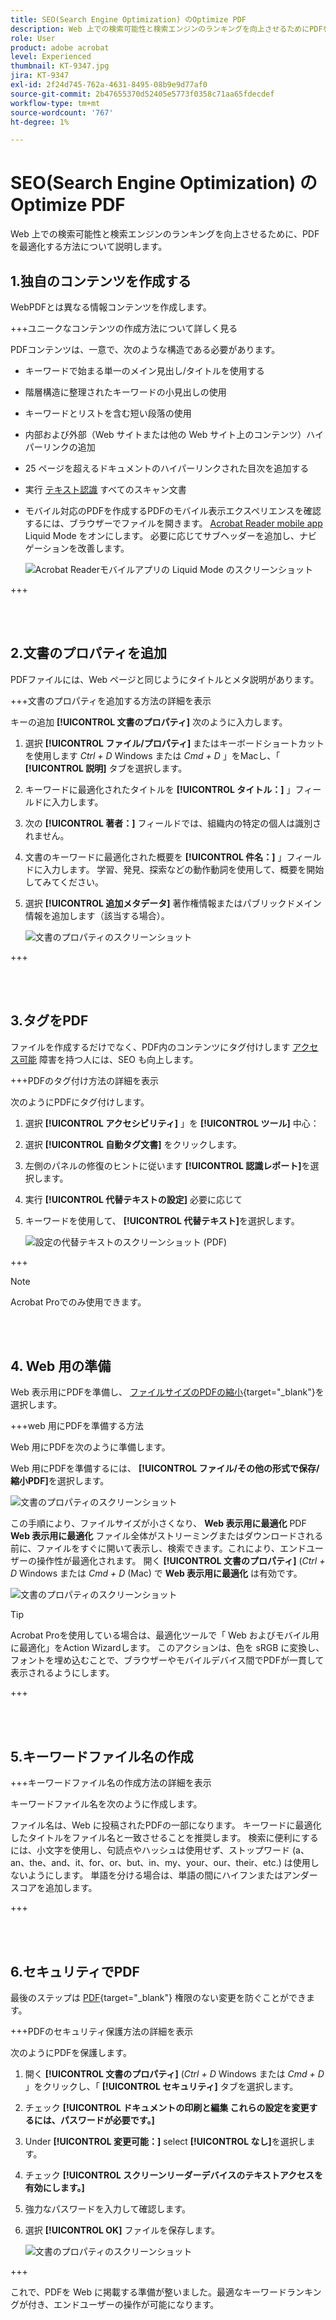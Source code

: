 ```yaml
---
title: SEO(Search Engine Optimization) のOptimize PDF
description: Web 上での検索可能性と検索エンジンのランキングを向上させるためにPDFを最適化する方法について説明します
role: User
product: adobe acrobat
level: Experienced
thumbnail: KT-9347.jpg
jira: KT-9347
exl-id: 2f24d745-762a-4631-8495-08b9e9d77af0
source-git-commit: 2b47655370d52405e5773f0358c71aa65fdecdef
workflow-type: tm+mt
source-wordcount: '767'
ht-degree: 1%

---
```


# SEO(Search Engine Optimization) のOptimize PDF

Web 上での検索可能性と検索エンジンのランキングを向上させるために、PDFを最適化する方法について説明します。

## 1.独自のコンテンツを作成する

WebPDFとは異なる情報コンテンツを作成します。

+++ユニークなコンテンツの作成方法について詳しく見る

PDFコンテンツは、一意で、次のような構造である必要があります。

* キーワードで始まる単一のメイン見出し/タイトルを使用する
* 階層構造に整理されたキーワードの小見出しの使用
* キーワードとリストを含む短い段落の使用
* 内部および外部（Web サイトまたは他の Web サイト上のコンテンツ）ハイパーリンクの追加
* 25 ページを超えるドキュメントのハイパーリンクされた目次を追加する
* 実行 [テキスト認識](https://experienceleague.adobe.com/docs/document-cloud-learn/acrobat-learning/getting-started/scan-and-ocr.html) すべてのスキャン文書
* モバイル対応のPDFを作成するPDFのモバイル表示エクスペリエンスを確認するには、ブラウザーでファイルを開きます。 [Acrobat Reader mobile app](https://www.adobe.com/acrobat/mobile/acrobat-reader.html) Liquid Mode をオンにします。 必要に応じてサブヘッダーを追加し、ナビゲーションを改善します。

  ![Acrobat Readerモバイルアプリの Liquid Mode のスクリーンショット](../assets/optimizeseo1.png)

+++

<br> 

## 2.文書のプロパティを追加

PDFファイルには、Web ページと同じようにタイトルとメタ説明があります。

+++文書のプロパティを追加する方法の詳細を表示

キーの追加 **[!UICONTROL 文書のプロパティ]** 次のように入力します。

1. 選択 **[!UICONTROL ファイル/プロパティ]** またはキーボードショートカットを使用します *Ctrl + D* Windows または *Cmd + D* 」をMacし、「 **[!UICONTROL 説明]** タブを選択します。
1. キーワードに最適化されたタイトルを **[!UICONTROL タイトル：]** 」フィールドに入力します。
1. 次の **[!UICONTROL 著者：]** フィールドでは、組織内の特定の個人は識別されません。
1. 文書のキーワードに最適化された概要を **[!UICONTROL 件名：]** 」フィールドに入力します。
学習、発見、探索などの動作動詞を使用して、概要を開始してみてください。
1. 選択 **[!UICONTROL 追加メタデータ]** 著作権情報またはパブリックドメイン情報を追加します（該当する場合）。

   ![文書のプロパティのスクリーンショット](../assets/optimizeseo2.png)

+++

<br> 

## 3.タグをPDF

ファイルを作成するだけでなく、PDF内のコンテンツにタグ付けします [アクセス可能](https://experienceleague.adobe.com/docs/document-cloud-learn/acrobat-learning/advanced-tasks/accessibility.html) 障害を持つ人には、SEO も向上します。

+++PDFのタグ付け方法の詳細を表示

次のようにPDFにタグ付けします。

1. 選択 **[!UICONTROL アクセシビリティ]** 」を **[!UICONTROL ツール]** 中心：
1. 選択 **[!UICONTROL 自動タグ文書]** をクリックします。
1. 左側のパネルの修復のヒントに従います **[!UICONTROL 認識レポート]**&#x200B;を選択します。
1. 実行 **[!UICONTROL 代替テキストの設定]** 必要に応じて
1. キーワードを使用して、 **[!UICONTROL 代替テキスト]**&#x200B;を選択します。

   ![設定の代替テキストのスクリーンショット (PDF)](../assets/optimizeseo3.png)

+++

>[!NOTE]
>
>Acrobat Proでのみ使用できます。

<br> 

## 4. Web 用の準備

Web 表示用にPDFを準備し、 [ファイルサイズのPDFの縮小](https://www.adobe.com/jp/acrobat/online/compress-pdf.html){target="_blank"}を選択します。

+++web 用にPDFを準備する方法

Web 用にPDFを次のように準備します。

Web 用にPDFを準備するには、 **[!UICONTROL ファイル/その他の形式で保存/縮小PDF]**&#x200B;を選択します。

![文書のプロパティのスクリーンショット](../assets/optimizeseo4.png)

この手順により、ファイルサイズが小さくなり、 **Web 表示用に最適化** PDF **Web 表示用に最適化** ファイル全体がストリーミングまたはダウンロードされる前に、ファイルをすぐに開いて表示し、検索できます。これにより、エンドユーザーの操作性が最適化されます。 開く **[!UICONTROL 文書のプロパティ]** (*Ctrl + D* Windows または *Cmd + D* (Mac) で **Web 表示用に最適化** は有効です。

![文書のプロパティのスクリーンショット](../assets/optimizeseo5.png)

>[!TIP]
>
>Acrobat Proを使用している場合は、最適化ツールで「 Web およびモバイル用に最適化」をAction Wizardします。 このアクションは、色を sRGB に変換し、フォントを埋め込むことで、ブラウザーやモバイルデバイス間でPDFが一貫して表示されるようにします。

+++

<br> 

## 5.キーワードファイル名の作成

+++キーワードファイル名の作成方法の詳細を表示

キーワードファイル名を次のように作成します。

ファイル名は、Web に投稿されたPDFの一部になります。 キーワードに最適化したタイトルをファイル名と一致させることを推奨します。 検索に便利にするには、小文字を使用し、句読点やハッシュは使用せず、ストップワード (a、an、the、and、it、for、or、but、in、my、your、our、their、etc.) は使用しないようにします。 単語を分ける場合は、単語の間にハイフンまたはアンダースコアを追加します。

+++

<br> 

## 6.セキュリティでPDF

最後のステップは [PDF](https://www.adobe.com/acrobat/online/password-protect-pdf.html){target="_blank"} 権限のない変更を防ぐことができます。

+++PDFのセキュリティ保護方法の詳細を表示

次のようにPDFを保護します。

1. 開く **[!UICONTROL 文書のプロパティ]** (*Ctrl + D* Windows または *Cmd + D* 」をクリックし、「 **[!UICONTROL セキュリティ]** タブを選択します。
1. チェック **[!UICONTROL ドキュメントの印刷と編集 これらの設定を変更するには、パスワードが必要です。]**
1. Under **[!UICONTROL 変更可能：]** select **[!UICONTROL なし]**&#x200B;を選択します。
1. チェック **[!UICONTROL スクリーンリーダーデバイスのテキストアクセスを有効にします。]**
1. 強力なパスワードを入力して確認します。
1. 選択 **[!UICONTROL OK]** ファイルを保存します。

   ![文書のプロパティのスクリーンショット](../assets/optimizeseo6.png)

+++

これで、PDFを Web に掲載する準備が整いました。最適なキーワードランキングが付き、エンドユーザーの操作が可能になります。
